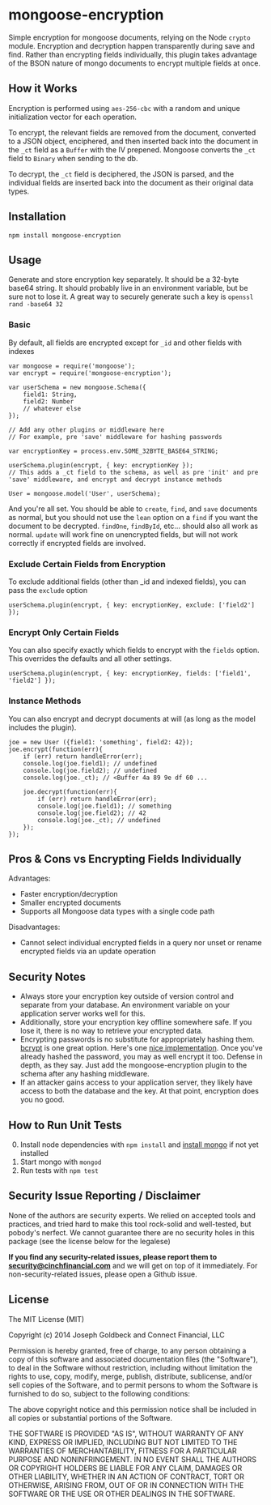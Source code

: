 mongoose-encryption
==================
Simple encryption for mongoose documents, relying on the Node `crypto` module. Encryption and decryption happen transparently during save and find. Rather than encrypting fields individually, this plugin takes advantage of the BSON nature of mongo documents to encrypt multiple fields at once.


## How it Works

Encryption is performed using `aes-256-cbc` with a random and unique initialization vector for each operation.

To encrypt, the relevant fields are removed from the document, converted to a JSON object, enciphered, and then inserted back into the document in the `_ct` field as a `Buffer` with the IV prepened. Mongoose converts the `_ct` field to `Binary` when sending to the db.

To decrypt, the `_ct` field is deciphered, the JSON is parsed, and the individual fields are inserted back into the document as their original data types.

## Installation

`npm install mongoose-encryption`


## Usage

Generate and store encryption key separately. It should be a 32-byte base64 string. It should probably live in an environment variable, but be sure not to lose it.
A great way to securely generate such a key is `openssl rand -base64 32`

### Basic

By default, all fields are encrypted except for `_id` and other fields with indexes

```
var mongoose = require('mongoose');
var encrypt = require('mongoose-encryption');

var userSchema = new mongoose.Schema({
	field1: String,
	field2: Number
	// whatever else
});

// Add any other plugins or middleware here
// For example, pre 'save' middleware for hashing passwords

var encryptionKey = process.env.SOME_32BYTE_BASE64_STRING;

userSchema.plugin(encrypt, { key: encryptionKey });
// This adds a _ct field to the schema, as well as pre 'init' and pre 'save' middleware, and encrypt and decrypt instance methods

User = mongoose.model('User', userSchema);
```

And you're all set. You should be able to `create`, `find`, and `save` documents as normal, but you should not use the `lean` option on a `find` if you want the document to be decrypted. `findOne`, `findById`, etc... should also all work as normal. `update` will work fine on unencrypted fields, but will not work correctly if encrypted fields are involved.

### Exclude Certain Fields from Encryption

To exclude additional fields (other than _id and indexed fields), you can pass the `exclude` option

```
userSchema.plugin(encrypt, { key: encryptionKey, exclude: ['field2'] });
```

### Encrypt Only Certain Fields

You can also specify exactly which fields to encrypt with the `fields` option. This overrides the defaults and all other settings.

```
userSchema.plugin(encrypt, { key: encryptionKey, fields: ['field1', 'field2'] });
```


### Instance Methods

You can also encrypt and decrypt documents at will (as long as the model includes the plugin).

```
joe = new User ({field1: 'something', field2: 42});
joe.encrypt(function(err){
	if (err) return handleError(err);
	console.log(joe.field1); // undefined
	console.log(joe.field2); // undefined
	console.log(joe._ct); // <Buffer 4a 89 9e df 60 ...

	joe.decrypt(function(err){
		if (err) return handleError(err);
		console.log(joe.field1); // something
		console.log(joe.field2); // 42
		console.log(joe._ct); // undefined
	});
});
```

## Pros & Cons vs Encrypting Fields Individually

Advantages:
- Faster encryption/decryption
- Smaller encrypted documents
- Supports all Mongoose data types with a single code path

Disadvantages:
- Cannot select individual encrypted fields in a query nor unset or rename encrypted fields via an update operation


## Security Notes

- Always store your encryption key outside of version control and separate from your database. An environment variable on your application server works well for this.
- Additionally, store your encryption key offline somewhere safe. If you lose it, there is no way to retrieve your encrypted data.
- Encrypting passwords is no substitute for appropriately hashing them. [bcrypt](https://github.com/ncb000gt/node.bcrypt.js) is one great option. Here's one [nice implementation](http://blog.mongodb.org/post/32866457221/password-authentication-with-mongoose-part-1). Once you've already hashed the password, you may as well encrypt it too. Defense in depth, as they say. Just add the mongoose-encryption plugin to the schema after any hashing middleware.
- If an attacker gains access to your application server, they likely have access to both the database and the key. At that point, encryption does you no good.


## How to Run Unit Tests

0. Install node dependencies with `npm install` and [install mongo](http://docs.mongodb.org/manual/installation/) if not yet installed
1. Start mongo with `mongod`
2. Run tests with `npm test`


## Security Issue Reporting / Disclaimer

None of the authors are security experts. We relied on accepted tools and practices, and tried hard to make this tool rock-solid and well-tested, but pobody's nerfect. We cannot guarantee there are no security holes in this package (see the license below for the legalese)

**If you find any security-related issues, please report them to security@cinchfinancial.com** and we will get on top of it immediately. For non-security-related issues, please open a Github issue.


## License

The MIT License (MIT)

Copyright (c) 2014 Joseph Goldbeck and Connect Financial, LLC

Permission is hereby granted, free of charge, to any person obtaining a copy
of this software and associated documentation files (the "Software"), to deal
in the Software without restriction, including without limitation the rights
to use, copy, modify, merge, publish, distribute, sublicense, and/or sell
copies of the Software, and to permit persons to whom the Software is
furnished to do so, subject to the following conditions:

The above copyright notice and this permission notice shall be included in all
copies or substantial portions of the Software.

THE SOFTWARE IS PROVIDED "AS IS", WITHOUT WARRANTY OF ANY KIND, EXPRESS OR
IMPLIED, INCLUDING BUT NOT LIMITED TO THE WARRANTIES OF MERCHANTABILITY,
FITNESS FOR A PARTICULAR PURPOSE AND NONINFRINGEMENT. IN NO EVENT SHALL THE
AUTHORS OR COPYRIGHT HOLDERS BE LIABLE FOR ANY CLAIM, DAMAGES OR OTHER
LIABILITY, WHETHER IN AN ACTION OF CONTRACT, TORT OR OTHERWISE, ARISING FROM,
OUT OF OR IN CONNECTION WITH THE SOFTWARE OR THE USE OR OTHER DEALINGS IN THE
SOFTWARE.

